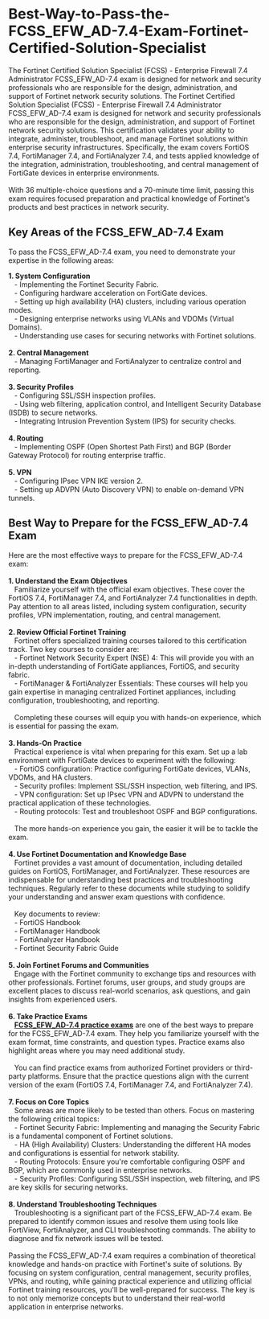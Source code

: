 # Best-Way-to-Pass-the-FCSS_EFW_AD-7.4-Exam-Fortinet-Certified-Solution-Specialist
The Fortinet Certified Solution Specialist (FCSS) - Enterprise Firewall 7.4 Administrator FCSS_EFW_AD-7.4 exam is designed for network and security professionals who are responsible for the design, administration, and support of Fortinet network security solutions.
The Fortinet Certified Solution Specialist (FCSS) - Enterprise Firewall 7.4 Administrator FCSS_EFW_AD-7.4 exam is designed for network and security professionals who are responsible for the design, administration, and support of Fortinet network security solutions. This certification validates your ability to integrate, administer, troubleshoot, and manage Fortinet solutions within enterprise security infrastructures. Specifically, the exam covers FortiOS 7.4, FortiManager 7.4, and FortiAnalyzer 7.4, and tests applied knowledge of the integration, administration, troubleshooting, and central management of FortiGate devices in enterprise environments.<br />
<br />
With 36 multiple-choice questions and a 70-minute time limit, passing this exam requires focused preparation and practical knowledge of Fortinet's products and best practices in network security.<br />
<h2>
	Key Areas of the FCSS_EFW_AD-7.4 Exam
</h2>
<p>
	To pass the FCSS_EFW_AD-7.4 exam, you need to demonstrate your expertise in the following areas:
</p>
<strong>1. System Configuration</strong><br />
&nbsp; &nbsp;- Implementing the Fortinet Security Fabric.<br />
&nbsp; &nbsp;- Configuring hardware acceleration on FortiGate devices.<br />
&nbsp; &nbsp;- Setting up high availability (HA) clusters, including various operation modes.<br />
&nbsp; &nbsp;- Designing enterprise networks using VLANs and VDOMs (Virtual Domains).<br />
&nbsp; &nbsp;- Understanding use cases for securing networks with Fortinet solutions.<br />
<br />
<strong>2. Central Management</strong><br />
&nbsp; &nbsp;- Managing FortiManager and FortiAnalyzer to centralize control and reporting.<br />
<br />
<strong>3. Security Profiles</strong><br />
&nbsp; &nbsp;- Configuring SSL/SSH inspection profiles.<br />
&nbsp; &nbsp;- Using web filtering, application control, and Intelligent Security Database (ISDB) to secure networks.<br />
&nbsp; &nbsp;- Integrating Intrusion Prevention System (IPS) for security checks.<br />
<br />
<strong>4. Routing</strong><br />
&nbsp; &nbsp;- Implementing OSPF (Open Shortest Path First) and BGP (Border Gateway Protocol) for routing enterprise traffic.<br />
<br />
<strong>5. VPN</strong><br />
&nbsp; &nbsp;- Configuring IPsec VPN IKE version 2.<br />
&nbsp; &nbsp;- Setting up ADVPN (Auto Discovery VPN) to enable on-demand VPN tunnels.<br />
<h2>
	Best Way to Prepare for the FCSS_EFW_AD-7.4 Exam
</h2>
Here are the most effective ways to prepare for the FCSS_EFW_AD-7.4 exam:<br />
<br />
<strong>1. Understand the Exam Objectives</strong><br />
&nbsp; &nbsp;Familiarize yourself with the official exam objectives. These cover the FortiOS 7.4, FortiManager 7.4, and FortiAnalyzer 7.4 functionalities in depth. Pay attention to all areas listed, including system configuration, security profiles, VPN implementation, routing, and central management.<br />
<br />
<strong>2. Review Official Fortinet Training</strong><br />
&nbsp; &nbsp;Fortinet offers specialized training courses tailored to this certification track. Two key courses to consider are:<br />
&nbsp; &nbsp;- Fortinet Network Security Expert (NSE) 4: This will provide you with an in-depth understanding of FortiGate appliances, FortiOS, and security fabric.<br />
&nbsp; &nbsp;- FortiManager &amp; FortiAnalyzer Essentials: These courses will help you gain expertise in managing centralized Fortinet appliances, including configuration, troubleshooting, and reporting.<br />
<br />
&nbsp; &nbsp;Completing these courses will equip you with hands-on experience, which is essential for passing the exam.<br />
<br />
<strong>3. Hands-On Practice</strong><br />
&nbsp; &nbsp;Practical experience is vital when preparing for this exam. Set up a lab environment with FortiGate devices to experiment with the following:<br />
&nbsp; &nbsp;- FortiOS configuration: Practice configuring FortiGate devices, VLANs, VDOMs, and HA clusters.<br />
&nbsp; &nbsp;- Security profiles: Implement SSL/SSH inspection, web filtering, and IPS.<br />
&nbsp; &nbsp;- VPN configuration: Set up IPsec VPN and ADVPN to understand the practical application of these technologies.<br />
&nbsp; &nbsp;- Routing protocols: Test and troubleshoot OSPF and BGP configurations.<br />
<br />
&nbsp; &nbsp;The more hands-on experience you gain, the easier it will be to tackle the exam.<br />
<br />
<strong>4. Use Fortinet Documentation and Knowledge Base</strong><br />
&nbsp; &nbsp;Fortinet provides a vast amount of documentation, including detailed guides on FortiOS, FortiManager, and FortiAnalyzer. These resources are indispensable for understanding best practices and troubleshooting techniques. Regularly refer to these documents while studying to solidify your understanding and answer exam questions with confidence.<br />
<br />
&nbsp; &nbsp;Key documents to review:<br />
&nbsp; &nbsp;- FortiOS Handbook<br />
&nbsp; &nbsp;- FortiManager Handbook<br />
&nbsp; &nbsp;- FortiAnalyzer Handbook<br />
&nbsp; &nbsp;- Fortinet Security Fabric Guide<br />
<br />
<strong>5. Join Fortinet Forums and Communities</strong><br />
&nbsp; &nbsp;Engage with the Fortinet community to exchange tips and resources with other professionals. Fortinet forums, user groups, and study groups are excellent places to discuss real-world scenarios, ask questions, and gain insights from experienced users.<br />
<br />
<strong>6. Take Practice Exams</strong><br />
&nbsp; &nbsp;<strong><a href="https://www.certqueen.com/FCSS_EFW_AD-7.4.html" target="_blank">FCSS_EFW_AD-7.4 practice exams</a></strong> are one of the best ways to prepare for the FCSS_EFW_AD-7.4 exam. They help you familiarize yourself with the exam format, time constraints, and question types. Practice exams also highlight areas where you may need additional study.<br />
<br />
&nbsp; &nbsp;You can find practice exams from authorized Fortinet providers or third-party platforms. Ensure that the practice questions align with the current version of the exam (FortiOS 7.4, FortiManager 7.4, and FortiAnalyzer 7.4).<br />
<br />
<strong>7. Focus on Core Topics</strong><br />
&nbsp; &nbsp;Some areas are more likely to be tested than others. Focus on mastering the following critical topics:<br />
&nbsp; &nbsp;- Fortinet Security Fabric: Implementing and managing the Security Fabric is a fundamental component of Fortinet solutions.<br />
&nbsp; &nbsp;- HA (High Availability) Clusters: Understanding the different HA modes and configurations is essential for network stability.<br />
&nbsp; &nbsp;- Routing Protocols: Ensure you're comfortable configuring OSPF and BGP, which are commonly used in enterprise networks.<br />
&nbsp; &nbsp;- Security Profiles: Configuring SSL/SSH inspection, web filtering, and IPS are key skills for securing networks.<br />
<br />
<strong>8. Understand Troubleshooting Techniques</strong><br />
&nbsp; &nbsp;Troubleshooting is a significant part of the FCSS_EFW_AD-7.4 exam. Be prepared to identify common issues and resolve them using tools like FortiView, FortiAnalyzer, and CLI troubleshooting commands. The ability to diagnose and fix network issues will be tested.<br />
<br />
Passing the FCSS_EFW_AD-7.4 exam requires a combination of theoretical knowledge and hands-on practice with Fortinet's suite of solutions. By focusing on system configuration, central management, security profiles, VPNs, and routing, while gaining practical experience and utilizing official Fortinet training resources, you'll be well-prepared for success. The key is to not only memorize concepts but to understand their real-world application in enterprise networks.<br />
<br />

